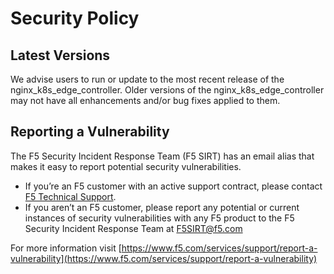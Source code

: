 # Security Policy

## Latest Versions

We advise users to run or update to the most recent release of the nginx_k8s_edge_controller. Older versions of the nginx_k8s_edge_controller may not have all enhancements and/or bug fixes applied to them.

## Reporting a Vulnerability

The F5 Security Incident Response Team (F5 SIRT) has an email alias that makes it easy to report potential security vulnerabilities.

* If you’re an F5 customer with an active support contract, please contact [F5 Technical Support](https://www.f5.com/services/support).
* If you aren’t an F5 customer, please report any potential or current instances of security vulnerabilities with any F5 product to the F5 Security Incident Response Team at F5SIRT@f5.com

For more information visit [https://www.f5.com/services/support/report-a-vulnerability](https://www.f5.com/services/support/report-a-vulnerability)
